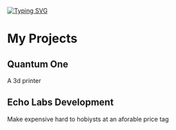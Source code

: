 [![Typing SVG](https://readme-typing-svg.demolab.com?font=Fira+Code&pause=1000&color=9D3FF7&width=435&lines=+Hi+there%2C+I'm+Henry)](https://git.io/typing-svg)

# My Projects
## Quantum One
  A 3d printer
## Echo Labs Development
  Make expensive hard to hobiysts at an aforable price tag

